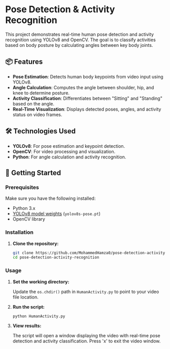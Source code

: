 # Pose Detection & Activity Recognition

This project demonstrates real-time human pose detection and activity recognition using YOLOv8 and OpenCV. The goal is to classify activities based on body posture by calculating angles between key body joints.

## 📦 **Features**

- **Pose Estimation**: Detects human body keypoints from video input using YOLOv8.
- **Angle Calculation**: Computes the angle between shoulder, hip, and knee to determine posture.
- **Activity Classification**: Differentiates between "Sitting" and "Standing" based on the angle.
- **Real-Time Visualization**: Displays detected poses, angles, and activity status on video frames.

## 🛠️ **Technologies Used**

- **YOLOv8**: For pose estimation and keypoint detection.
- **OpenCV**: For video processing and visualization.
- **Python**: For angle calculation and activity recognition.

## 🚀 **Getting Started**

### Prerequisites

Make sure you have the following installed:

- Python 3.x
- [YOLOv8 model weights](https://github.com/ultralytics/ultralytics) (`yolov8s-pose.pt`)
- OpenCV library

### Installation

1. **Clone the repository:**

    ```bash
    git clone https://github.com/MohammedHamza0/pose-detection-activity-recognition.git
    cd pose-detection-activity-recognition
    ```


### Usage

1. **Set the working directory:**

    Update the `os.chdir()` path in `HumanActivity.py` to point to your video file location.

2. **Run the script:**

    ```bash
    python HumanActivity.py
    ```

3. **View results:**

    The script will open a window displaying the video with real-time pose detection and activity classification. Press 'x' to exit the video window.

